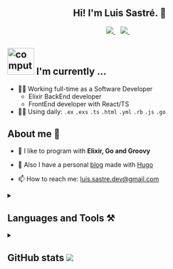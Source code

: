 <h2 align="center">Hi! I'm Luis Sastré. 🦎</h2>

<p align='center'>
  
  <a href="https://www.linkedin.com/in/luis-sastr%C3%A9-garc%C3%ADa-b1a565184/">
    <img src="https://img.shields.io/badge/linkedin-%230077B5.svg?&style=for-the-badge&logo=linkedin&logoColor=white" />
  </a>&nbsp;&nbsp;
  <a href="https://twitter.com/soul6496">
    <img src="https://img.shields.io/badge/Twitter-1DA1F2?style=for-the-badge&logo=twitter&logoColor=white" />        
  </a>&nbsp;&nbsp;
  
</p>

<div>
  <h2><img src="http://www.nyan.cat/cats/original.gif" alt="computer" width="60"> I'm currently ...</h2>
</div>

* 🏴‍☠️ Working full-time as a Software Developer
  * Elixir BackEnd developer
  * FrontEnd developer with React/TS
* 🧙‍♂️ Using daily: `.ex` `.exs` `.ts` `.html` `.yml` `.rb` `.js` `.go`

## About me 🫣

- 💬 I like to program with **Elixir, Go and Groovy**

- 📖 Also I have a personal [blog](https://jackmortdt.github.io/) made with [Hugo](https://gohugo.io/)

- 📫 How to reach me: luis.sastre.dev@gmail.com

<details>
  <summary><h2>Languages and Tools ⚒️</h2></summary>
  
  ### Language, tools and other stuff
  
  ![Elixir](https://img.shields.io/badge/Elixir-4B275F?style=flat-square&logo=elixir&logoColor=white)
  ![Groovy](https://img.shields.io/badge/Groovy-4298B8.svg?style=flat-square&logo=Apache+Groovy&logoColor=white)
  ![Go](https://img.shields.io/badge/Go-007d9c?style=flat-square&logo=go&logoColor=white)
  ![Typescript](https://img.shields.io/badge/TypeScript-007ACC?style=flat-square&logo=typescript&logoColor=white)
  ![Ruby](https://img.shields.io/badge/Ruby-CC342D?style=flat-square&logo=ruby&logoColor=white)
  ![JavaScript](https://img.shields.io/badge/JavaScript-323330?style=flat-square&logo=javascript&logoColor=F7DF1E)
  ![CoffeeScript](https://img.shields.io/badge/CoffeeScript-2F2625?style=flat-square&logo=CoffeeScript&logoColor=white)
  ![Phoenix](https://img.shields.io/badge/Phoenix-d22346?style=flat-square&logo=elixir-phoenix&logoColor=white)
  ![React](https://img.shields.io/badge/React-%2320232a.svg?style=flat-square&logo=react&logoColor=%2361DAFB)
  ![Redux](https://img.shields.io/badge/Redux-%23593d88.svg?style=flat-square&logo=redux&logoColor=white)
  ![Rails](https://img.shields.io/badge/Ruby_on_Rails-CC0000?style=flat-square&logo=ruby-on-rails&logoColor=white)
  ![Spring](https://img.shields.io/badge/Spring-6DB33F?style=flat-square&logo=spring&logoColor=white)
  ![SpringBoot](https://img.shields.io/badge/Spring_Boot-F2F4F9?style=flat-square&logo=spring-boot)
  ![Postgresql](https://img.shields.io/badge/PostgreSQL-316192?style=flat-square&logo=postgresql&logoColor=white)
  ![Oracle](https://img.shields.io/badge/Oracle-F80000?style=flat-square&logo=oracle&logoColor=black)
  ![Mysql](https://img.shields.io/badge/MySQL-005C84?style=flat-square&logo=mysql&logoColor=white)
  ![Firebase](https://img.shields.io/badge/firebase-ffca28?style=flat-square&logo=firebase&logoColor=black)
  ![Jenkins](https://img.shields.io/badge/Jenkins-D24939?style=flat-square&logo=Jenkins&logoColor=white)
  ![Docker](https://img.shields.io/badge/Docker-2CA5E0?style=flat-square&logo=docker&logoColor=white)
  ![Aws](https://img.shields.io/badge/Amazon_AWS-FF9900?style=flat-square&logo=amazonaws&logoColor=white)
  ![Google Cloud](https://img.shields.io/badge/Google_Cloud-4285F4?style=flat-square&logo=google-cloud&logoColor=white)

  ### Workspace
  ![NeoVim](https://img.shields.io/badge/NeoVim-%2357A143.svg?&style=for-the-badge&logo=neovim&logoColor=white)
  ![Iterm](https://img.shields.io/badge/iTerm2-000000?style=for-the-badge&logo=iterm2&logoColor=white)
  ![Git](https://img.shields.io/badge/GIT-E44C30?style=for-the-badge&logo=git&logoColor=white)
  ![Tmux](https://img.shields.io/badge/tmux-1BB91F?style=for-the-badge&logo=tmux&logoColor=white)

</details>

<details>
  <summary><h2>GitHub stats <img src="https://img.shields.io/badge/GitHub-100000?style=flat&logo=github&logoColor=white" /></h2></summary>
  
  ### Streak Stats
  <img src="https://github-readme-streak-stats.herokuapp.com/?user=jackmortdt&theme=dark&hide_border=false" />
  
  ### GitHub Profile Stats
  <img src="https://github-readme-stats.vercel.app/api?username=jackmortdt&theme=dark&hide_border=false&include_all_commits=true&count_private=false" height="190px" />
  <img src="https://github-readme-stats.vercel.app/api/top-langs/?username=JackMortDT&theme=dark&hide_border=false&include_all_commits=true&count_private=false&layout=compact" height="190px" />
  
  <img src="https://github-readme-activity-graph.cyclic.app/graph/?username=jackmortdt&bg_color=151515&color=FFFFFF&line=FB8C00&point=FFFFFF&hide_border=false" width="10000px"/>
</details>

